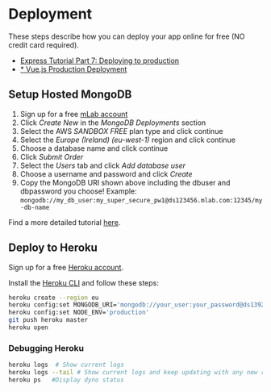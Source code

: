 # Deployment

These steps describe how you can deploy your app online for free (NO credit card required).

* [Express Tutorial Part 7: Deploying to production](https://developer.mozilla.org/en-US/docs/Learn/Server-side/Express_Nodejs/deployment)
* [* Vue.js Production Deployment](https://vuejs.org/v2/guide/deployment.html)

## Setup Hosted MongoDB

1. Sign up for a free [mLab account](https://mlab.com/signup/)
2. Click *Create New* in the *MongoDB Deployments* section
3. Select the AWS *SANDBOX FREE* plan type and click continue
4. Select the *Europe (Ireland) (eu-west-1)* region and click continue
5. Choose a database name and click continue
6. Click *Submit Order*
7. Select the *Users* tab and click *Add database user*
8. Choose a username and password and click *Create*
9. Copy the MongoDB URI shown above including the dbuser and dbpassword you choose! Example: `mongodb://my_db_user:my_super_secure_pw1@ds123456.mlab.com:12345/my-db-name`

Find a more detailed tutorial [here](https://developer.mozilla.org/en-US/docs/Learn/Server-side/Express_Nodejs/mongoose#Setting_up_the_MongoDB_database).

## Deploy to Heroku

Sign up for a free [Heroku account](https://signup.heroku.com/?c=70130000001x9jFAAQ).

Install the [Heroku CLI](https://devcenter.heroku.com/articles/heroku-cli) and follow these steps:

```bash
heroku create --region eu
heroku config:set MONGODB_URI='mongodb://your_user:your_password@ds139278.mlab.com:39278/local_library_production'
heroku config:set NODE_ENV='production'
git push heroku master
heroku open
```

### Debugging Heroku

```bash
heroku logs  # Show current logs
heroku logs --tail # Show current logs and keep updating with any new results
heroku ps   #Display dyno status
```
